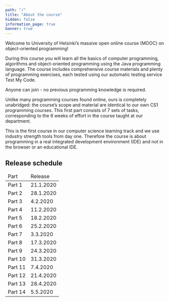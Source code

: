 ```yaml
---
path: "/"
title: "About the course"
hidden: false
information_page: true
banner: true
---
```


Welcome to University of Helsinki’s massive open online course (MOOC) on object-oriented programming!

During this course you will learn all the basics of computer programming, algorithms and object-oriented programming using the Java programming language. The course includes comprehensive course materials and plenty of programming exercises, each tested using our automatic testing service Test My Code.

Anyone can join - no previous programming knowledge is required.

Unlike many programming courses found online, ours is completely unabridged: the course’s scope and material are identical to our own CS1 programming courses. This first part consists of 7 sets of tasks, corresponding to the 6 weeks of effort in the course taught at our department.

This is the first course in our computer science learning track and we use industry strength tools from day one. Therefore the course is about programming in a real integrated development environment (IDE) and not in the browser or an educational IDE.

## Release schedule

<table>
  <thead>
    <tr>
      <td>Part</td>
      <td>Release</td>
    </tr>
  </th>
  <tbody>
    <tr>
      <td>Part 1</td>
      <td>21.1.2020</td>
    </tr>
    <tr>
      <td>Part 2</td>
      <td>28.1.2020</td>
    </tr>
    <tr>
      <td>Part 3</td>
      <td>4.2.2020</td>
    </tr>
    <tr>
      <td>Part 4</td>
      <td>11.2.2020</td>
    </tr>
    <tr>
      <td>Part 5</td>
      <td>18.2.2020</td>
    </tr>
    <tr>
      <td>Part 6</td>
      <td>25.2.2020</td>
    </tr>
    <tr>
      <td>Part 7</td>
      <td>3.3.2020</td>
    </tr>
    <tr>
      <td>Part 8</td>
      <td>17.3.2020</td>
    </tr>
    <tr>
      <td>Part 9</td>
      <td>24.3.2020</td>
    </tr>
    <tr>
      <td>Part 10</td>
      <td>31.3.2020</td>
    </tr>
    <tr>
      <td>Part 11</td>
      <td>7.4.2020</td>
    </tr>
    <tr>
      <td>Part 12</td>
      <td>21.4.2020</td>
    </tr>
    <tr>
      <td>Part 13</td>
      <td>28.4.2020</td>
    </tr>
    <tr>
      <td>Part 14</td>
      <td>5.5.2020</td>
    </tr>
  </tbody>
</table>
